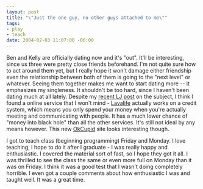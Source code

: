 ```yaml
--- 
layout: post
title: "\"Just the one guy, no other guys attached to me\""
tags: 
- play
- teach
date: 2004-02-03 11:07:00 -06:00
---
```

Ben and Kelly are officially dating now and it's "out".  It'll be interesting, since us three were pretty close friends beforehand.  I'm not quite sure how to act around them yet, but I really hope it won't damage either friendship even the relationship between both of them is going to the "next level" or whatever.  Seeing them together makes me want to start dating more -- it emphasizes my singleness.  It shouldn't be too hard, since I haven't been dating much at all lately.   Despite my <a href="http://www.livejournal.com/users/jamuraa/2943.html">recent LJ post</a> on the subject, I think I found a online service that I won't mind - <a href="http://www.lavalife.com/">Lavalife</a> actually works on a credit system, which means you only spend your money when you're actually meeting and communicating with people.  It has a much lower chance of "money into black hole" than all the other services.  It's still not ideal by any means however.   This new <a href="http://devel.okcupid.com/">OkCupid</a> site looks interesting though.

I got to teach class (beginning programming) Friday and Monday.  I love teaching, I hope to do it after I graduate - I was really happy and enthusiastic.  I covered the material sort of fast, so I hope they got it all.  I was thrilled to see the class the same or even more full on Monday than it was on Friday.  I think it was a good test that I wasn't doing completely horrible.  I even got a couple comments about how enthusiastic I was and taught well.  It was a great time.
